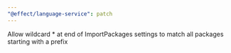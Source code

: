 ```yaml
---
"@effect/language-service": patch
---
```


Allow wildcard \* at end of ImportPackages settings to match all packages starting with a prefix
